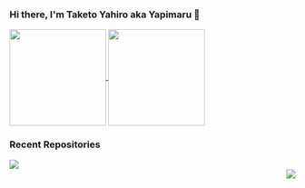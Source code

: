 ### Hi there, I'm Taketo Yahiro aka Yapimaru 👋

<a href="https://github.com/taketo-eng">
  <img align="center" height="170px" src="https://github-readme-stats.vercel.app/api?username=taketo-eng&show_icons=true&theme=github_dark_dimmed" />
</a>

<a href="https://github.com/taketo-eng">
  <img align="center" height="170px" src="https://github-readme-stats.vercel.app/api/top-langs/?username=taketo-eng&layout=compact&theme=github_dark_dimmed" />
</a>

<br/>

### Recent Repositories  
<a href="https://github.com/taketo-eng/kurogi-explorer">
  <img align="left" src="https://github-readme-stats.vercel.app/api/pin/?username=taketo-eng&repo=kurogi-explorer&theme=calm" />
</a>
<br/>
<a href="https://github.com/taketo-eng/Umeya-website">
  <img align="right" src="https://github-readme-stats.vercel.app/api/pin/?username=taketo-eng&repo=Umeya-website&theme=calm" />
</a>
